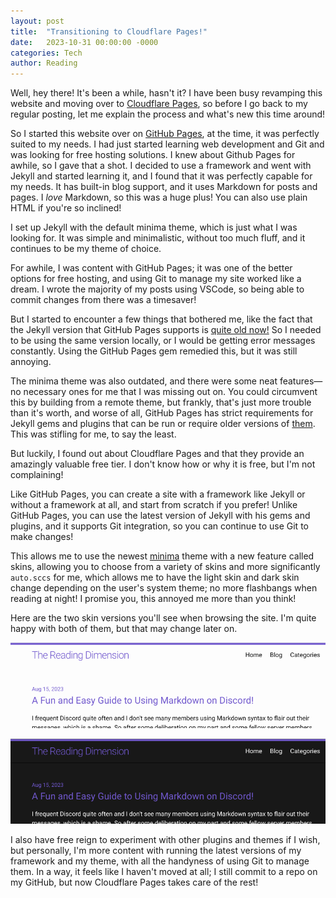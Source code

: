 ```yaml
---
layout: post
title:  "Transitioning to Cloudflare Pages!"
date:   2023-10-31 00:00:00 -0000
categories: Tech  
author: Reading
---
```

Well, hey there! It's been a while, hasn't it? I have been busy revamping this website and moving over to [Cloudflare Pages](https://pages.cloudflare.com/), so before I go back to my regular posting, let me explain the process and what's new this time around! 

So I started this website over on [GitHub Pages](https://pages.github.com/), at the time, it was perfectly suited to my needs. I had just started learning web development and Git and was looking for free hosting solutions. I knew about Github Pages for awhile, so I gave that a shot. I decided to use a framework and went with Jekyll and started learning it, and I found that it was perfectly capable for my needs. It has built-in blog support, and it uses Markdown for posts and pages. I *love* Markdown, so this was a huge plus! You can also use plain HTML if you're so inclined!

I set up Jekyll with the default minima theme, which is just what I was looking for. It was simple and minimalistic, without too much fluff, and it continues to be my theme of choice. 

For awhile, I was content with GitHub Pages; it was one of the better options for free hosting, and using Git to manage my site worked like a dream. I wrote the majority of my posts using VSCode, so being able to commit changes from there was a timesaver! 

But I started to encounter a few things that bothered me, like the fact that the Jekyll version that GitHub Pages supports is [quite old now!](https://github.com/jekyll/jekyll/releases/tag/v3.9.3) So I needed to be using the same version locally, or I would be getting error messages constantly. Using the GitHub Pages gem remedied this, but it was still annoying. 

The minima theme was also outdated, and there were some neat features—no necessary ones for me that I was missing out on. You could circumvent this by building from a remote theme, but frankly, that's just more trouble than it's worth, and worse of all, GitHub Pages has strict requirements for Jekyll gems and plugins that can be run or require older versions of [them](https://pages.github.com/versions/). This was stifling for me, to say the least.

But luckily, I found out about Cloudflare Pages and that they provide an amazingly valuable free tier. I don't know how or why it is free, but I'm not complaining!

Like GitHub Pages, you can create a site with a framework like Jekyll or without a framework at all, and start from scratch if you prefer! Unlike GitHub Pages, you can use the latest version of Jekyll with his gems and plugins, and it supports Git integration, so you can continue to use Git to make changes!

This allows me to use the newest [minima](https://github.com/jekyll/minima) theme with a new feature called skins, allowing you to choose from a variety of skins and more significantly `auto.sccs` for me, which allows me to have the light skin and dark skin change depending on the user's system theme; no more flashbangs when reading at night! I promise you, this annoyed me more than you think! 

Here are the two skin versions you'll see when browsing the site. I'm quite happy with both of them, but that may change later on.

![My website with the light skin applied, this was you get regardless of your system them back on the old site, glad thats behind us now! :)](/assets/images/lightskin.png)

![My website with the dark skin applied, safe for night readers!](/assets/images/darkskin.png)

I also have free reign to experiment with other plugins and themes if I wish, but personally, I'm more content with running the latest versions of my framework and my theme, with all the handyness of using Git to manage them. In a way, it feels like I haven't moved at all; I still commit to a repo on my GitHub, but now Cloudflare Pages takes care of the rest!